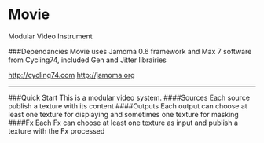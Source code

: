 Movie
====
Modular Video Instrument

###Dependancies
Movie uses Jamoma 0.6 framework and Max 7 software from Cycling74, included Gen and Jitter librairies

http://cycling74.com
http://jamoma.org

---
###Quick Start
This is a modular video system.
####Sources
Each source publish a texture with its content
####Outputs
Each output can choose at least one texture for displaying and sometimes one texture for masking
####Fx
Each Fx can choose at least one texture as input and publish a texture with the Fx processed

